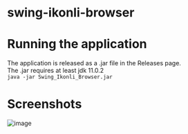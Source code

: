 # swing-ikonli-browser

# Running the application
The application is released as a .jar file in the Releases page.<br/>
The .jar requires at least jdk 11.0.2<br/>
`java -jar Swing_Ikonli_Browser.jar`<br/>

# Screenshots
![image](https://github.com/mustafa-mohamed-k/swing-ikonli-browser/assets/66688103/9ea1ce2e-0db3-466f-be0c-ea35256a1a7c)
